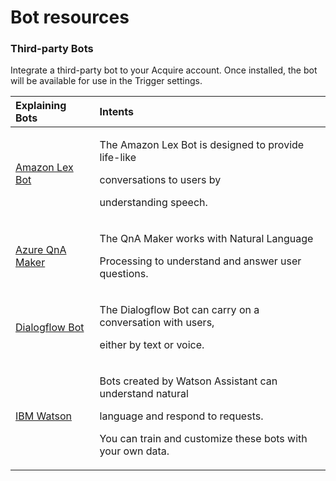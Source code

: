 # Bot resources

### Third-party Bots

Integrate a third-party bot to your Acquire account. Once installed, the bot will be available for use in the Trigger settings.

<table>
  <thead>
    <tr>
      <th style="text-align:left">Explaining Bots</th>
      <th style="text-align:left">Intents</th>
    </tr>
  </thead>
  <tbody>
    <tr>
      <td style="text-align:left"><a href="https://help.acquire.io/chatbots/amazon-lex-bot">Amazon Lex Bot</a>
      </td>
      <td style="text-align:left">
        <p>The Amazon Lex Bot is designed to provide life-like</p>
        <p>conversations to users by</p>
        <p>understanding speech.</p>
      </td>
    </tr>
    <tr>
      <td style="text-align:left"><a href="https://help.acquire.io/chatbots/azure-qna-maker">Azure QnA Maker</a>
      </td>
      <td style="text-align:left">
        <p>The QnA Maker works with Natural Language</p>
        <p>Processing to understand and answer user questions.</p>
      </td>
    </tr>
    <tr>
      <td style="text-align:left"><a href="https://help.acquire.io/chatbots/dialogflow-v2">Dialogflow Bot</a>
      </td>
      <td style="text-align:left">
        <p>The Dialogflow Bot can carry on a conversation with users,</p>
        <p>either by text or voice.</p>
      </td>
    </tr>
    <tr>
      <td style="text-align:left"><a href="https://help.acquire.io/chatbots/ibm-watson">IBM Watson</a>
      </td>
      <td style="text-align:left">
        <p>Bots created by Watson Assistant can understand natural</p>
        <p>language and respond to requests.</p>
        <p>You can train and customize these bots with your own data.</p>
      </td>
    </tr>
  </tbody>
</table>

